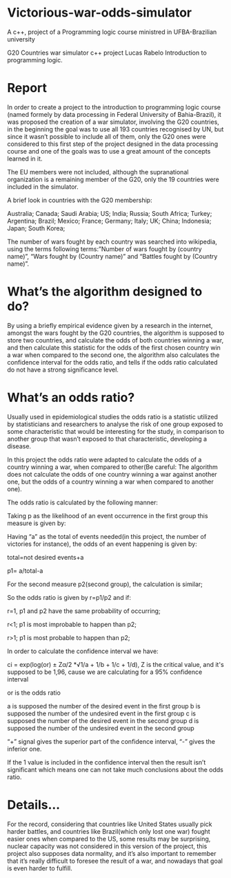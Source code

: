 # Victorious-war-odds-simulator
A c++, project of a Programming logic course ministred in UFBA-Brazilian university

G20 Countries war simulator
c++ project
Lucas Rabelo
Introduction to programming logic.

# **Report**

In order to create a project to the introduction to programming logic course (named formely by data processing in Federal University of Bahia-Brazil), it was proposed the creation of a war simulator, involving the G20 countries, in the beginning the goal was to use all 193 countries recognised by UN, but since it wasn’t possible to include all of them, only the G20 ones were considered to this first step of the project designed in the data processing course and  one of the goals was to use a great amount of the concepts learned in it.
 
 The EU members were not included, although the supranational organization is a remaining member of the G20, only the 19 countries were included in the simulator.
 
 A brief look in countries with the G20 membership:

Australia;
Canada;
Saudi Arabia;
US;
India;
Russia;
South Africa;
Turkey;
Argentina;
Brazil;
Mexico;
France;
Germany;
Italy;
UK;
China;
Indonesia;
Japan;
South Korea;

 The number of wars fought by each country was searched into wikipedia, using the terms following terms:”Number of wars fought by (country name)”, “Wars fought by (Country name)” and  “Battles fought by (Country name)”.


# **What’s the algorithm designed to do?**

 By using a briefly empirical evidence given by a research in the internet, amongst the wars fought by the G20 countries, the algorithm is supposed to store two countries, and calculate the odds of both countries winning a war, and then calculate this statistic for the odds of the first chosen country win a war when compared to the second one, the algorithm also calculates the confidence interval for the odds ratio, and tells if the odds ratio calculated do not have a strong significance level.

# **What’s an odds ratio?**

Usually used in epidemiological studies the odds ratio is a statistic utilized by statisticians and researchers to analyse the risk of one group exposed to some characteristic that would be interesting for the study, in comparison to another group that wasn’t exposed to that characteristic, developing a disease.

 In this project the odds ratio were adapted to calculate the odds of a country winning a war, when compared to other(Be careful: The algorithm does not calculate the odds of one country winning a war against another one, but the odds of a country winning a war when compared to another one).

The odds ratio is calculated by the following manner:

 Taking p as the likelihood of an event occurrence in the first group this measure is given by:

Having “a” as the total of events needed(in this project, the number of victories for instance), the odds of an event happening is given by:

total=not desired events+a

p1= a/total-a

For the second measure p2(second group), the calculation is similar;

So the odds ratio is given by r=p1/p2 and if:

 r=1, p1 and p2 have the same probability of occurring;

 r<1; p1 is most improbable to happen than  p2;

r>1; p1 is most probable to happen than p2;

In order to calculate the confidence interval we have:


  ci = exp(log(or) ± Zα/2 *√1/a + 1/b + 1/c + 1/d), Z is the critical value, and it's supposed to be 1,96, cause we are calculating for a 95% confidence interval

  or is the odds ratio

  a is supposed the number of the desired event in the first group
  b is supposed the number of the undesired event in the first group
  c is supposed the number of the desired event in the second group
  d is supposed the number of the undesired event in the second group


 “+” signal gives the superior part of the confidence interval, “-” gives the inferior one.

 If the 1 value is included in the confidence interval then the result isn’t significant which means one can not take much conclusions about the odds ratio.


# **Details...**

For the record, considering that countries like United States usually pick harder battles, and countries like Brazil(which only lost one war) fought easier ones when compared to the US, some results may be surprising, nuclear capacity was not considered in this version of the project, this project also supposes data normality, and it’s also important to remember that it’s really difficult to foresee the result of a war, and nowadays that goal is even harder to fulfill.
